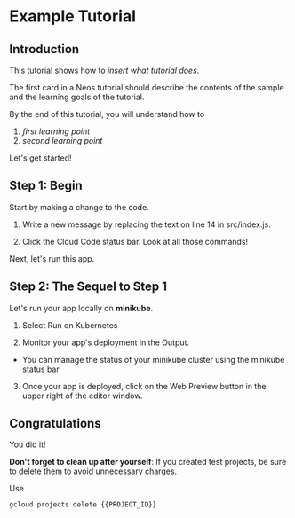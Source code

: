 # Example Tutorial

## Introduction

This tutorial shows how to _insert what tutorial does_.

The first card in a Neos tutorial should describe the contents of the sample and the learning goals of the tutorial.

By the end of this tutorial, you will understand how to

1. _first learning point_
2. _second learning point_

Let's get started!

## Step 1: Begin

Start by making a change to the code.

1. Write a new message by replacing the text on line 14 in <walkthrough-editor-select-line filePath="./src/index.js" startLine="13" startCharacterOffset="11" endLine="13" endCharacterOffset="26">src/index.js</walkthrough-editor-select-line>.

2. Click the <walkthrough-editor-spotlight spotlightId="cloud-code-status-bar">Cloud Code status bar</walkthrough-editor-spotlight>. Look at all those commands!

Next, let's run this app.


## Step 2: The Sequel to Step 1

Let's run your app locally on **minikube**.

1. Select <walkthrough-editor-spotlight spotlightId="cloud-code-run-on-k8s">Run on Kubernetes</walkthrough-editor-spotlight>

2. Monitor your app's deployment in the <walkthrough-editor-spotlight spotlightId="output">Output</walkthrough-editor-spotlight>.
- You can manage the status of your minikube cluster using the <walkthrough-editor-spotlight spotlightId="minikube-status-bar">minikube status bar</walkthrough-editor-spotlight>

3. Once your app is deployed, click on the <walkthrough-spotlight-pointer spotlightId="devshell-web-preview-button" target="cloudshell">Web Preview button</walkthrough-spotlight-pointer> in the upper right of the editor window.


## Congratulations

<walkthrough-conclusion-trophy></walkthrough-conclusion-trophy>
You did it!
<walkthrough-inline-feedback></walkthrough-inline-feedback>

**Don't forget to clean up after yourself**: If you created test projects, be sure to delete them to avoid unnecessary charges. 

Use 
```bash
gcloud projects delete {{PROJECT_ID}}
```
